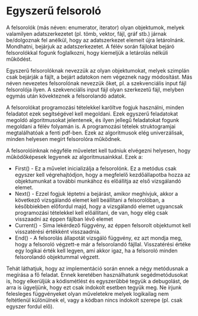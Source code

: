 # Egyszerű felsoroló

A felsorolók (más néven: enumerator, iterator) olyan objektumok, melyek valamilyen adatszerkezetet (pl. tömb, vektor, fájl, gráf stb.) járnak be/dolgoznak fel anélkül, hogy az adatszerkezet elemeit újra letárolnánk. Mondhatni, bejárjuk az adatszerkezetet. A félév során fájlokat bejáró felsorolókkal fogunk foglalkozni, hogy kiemeljük a letárolás nélküli működést.

Egyszerű felsorolóknak nevezzük az olyan objektumokat, melyek szimplán csak bejárják a fájlt, a bejárt adatokon nem végeznek nagy módosítást. Más néven nevezetes felsorolónak nevezzük őket, pl. a szekvenciális input fájl felsorolója ilyen. A szekvenciális input fájl olyan szerkezetű fájl, melyben egymás után kövekteznek a felsorolandó adatok.

A felsorolókat programozási tételekkel karöltve fogjuk használni, minden feladatot ezek segítségével kell megoldani. Ezek egyszerű feladatokat megoldó algoritmusokat jelentenek, és ilyen jellegű feladatokat fogunk megoldani a félév folyamán is. A programozási tételek struktogramjai megtalálhatóak a fenti pdf-ben. Ezek az algoritmusok elég univerzálisak, minden helyesen megírt felsorolóra működnek.

A felsorolóinknak négyféle műveletet kell tudniuk elvégezni helyesen, hogy működőképesek legyenek az algoritmusainkkal. Ezek a:
* First() - Ez a művelet inicializálja a felsorolónk. Ez a metódus csak egyszer kell végrehajtódjon, hogy a megfelelő kezdőállapotba hozza az objektumunkat a további munkához és előállítja az első vizsgálandó elemet.
* Next() - Ezzel fogjuk léptetni a bejárást, amikor meghívjuk, akkor a következő vizsgálandó elemet kell beállítani a felsorolóban, a későbbiekben előfordul majd, hogy a vizsgálandó elemet ugyancsak programozási tételekkel kell előállítani, de van, hogy elég csak visszaadni az éppen fájlban lévő elemet
* Current() - Sima lekérdező függvény, az éppen felsorolt objektumot kell visszatérési értékként visszaadnia.
* End() - A felsorolás állapotát vizsgáló függvény, ez azt mondja meg, hogy a felsoroló végzett-e már a felsorolandó fájllal. Visszatérési értéke egy logikai érték kell legyen, ami akkor igaz, ha a felsoroló minden felsorolandó objektummal végzett.

Tehát láthatjuk, hogy az implementáció során ennek a négy metódusnak a megírása a fő feladat. Ennek keretében használhatunk segédmetódusokat is, hogy elkerüljük a kódismétlést és egyszerűbbé tegyük a debugolást, de arra is ügyeljünk, hogy ezt csak indokolt esetben tegyük meg. Ne írjunk felesleges függvényeket olyan műveletekre melyek logikailag nem feltétlenül különülnek el, vagy a kódban nincs indokolt szerepe (pl. csak egyszer fordul elő).
